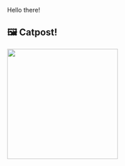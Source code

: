 Hello there!



## 🖼️ Catpost!

<sub>
    <img src="https://cdn2.thecatapi.com/images/98g.jpg" height="256">
</sub>

